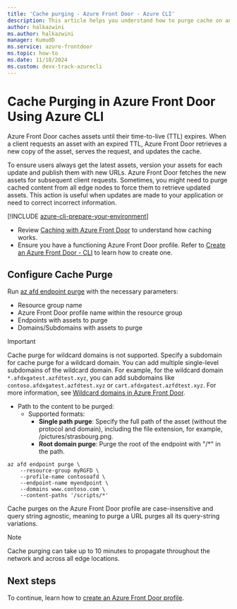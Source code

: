 ```yaml
---
title: 'Cache purging - Azure Front Door - Azure CLI'
description: This article helps you understand how to purge cache on an Azure Front Door Standard and Premium profile using Azure CLI.
author: halkazwini
ms.author: halkazwini
manager: KumudD
ms.service: azure-frontdoor
ms.topic: how-to
ms.date: 11/18/2024
ms.custom: devx-track-azurecli
---
```


# Cache Purging in Azure Front Door Using Azure CLI

Azure Front Door caches assets until their time-to-live (TTL) expires. When a client requests an asset with an expired TTL, Azure Front Door retrieves a new copy of the asset, serves the request, and updates the cache.

To ensure users always get the latest assets, version your assets for each update and publish them with new URLs. Azure Front Door fetches the new assets for subsequent client requests. Sometimes, you might need to purge cached content from all edge nodes to force them to retrieve updated assets. This action is useful when updates are made to your application or need to correct incorrect information.

[!INCLUDE [azure-cli-prepare-your-environment](~/reusable-content/azure-cli/azure-cli-prepare-your-environment.md)]

* Review [Caching with Azure Front Door](../front-door-caching.md) to understand how caching works.
* Ensure you have a functioning Azure Front Door profile. Refer to [Create an Azure Front Door - CLI](../create-front-door-cli.md) to learn how to create one.

## Configure Cache Purge

Run [az afd endpoint purge](/cli/azure/afd/endpoint#az-afd-endpoint-purge) with the necessary parameters:

* Resource group name
* Azure Front Door profile name within the resource group
* Endpoints with assets to purge
* Domains/Subdomains with assets to purge

> [!IMPORTANT]
> Cache purge for wildcard domains is not supported. Specify a subdomain for cache purge for a wildcard domain. You can add multiple single-level subdomains of the wildcard domain. For example, for the wildcard domain `*.afdxgatest.azfdtest.xyz`, you can add subdomains like `contoso.afdxgatest.azfdtest.xyz` or `cart.afdxgatest.azfdtest.xyz`. For more information, see [Wildcard domains in Azure Front Door](../front-door-wildcard-domain.md).

* Path to the content to be purged:
   * Supported formats:
      * **Single path purge**: Specify the full path of the asset (without the protocol and domain), including the file extension, for example, /pictures/strasbourg.png.
      * **Root domain purge**: Purge the root of the endpoint with "/*" in the path.

```azurecli-interactive
az afd endpoint purge \
    --resource-group myRGFD \
    --profile-name contosoafd \
    --endpoint-name myendpoint \
    --domains www.contoso.com \
    --content-paths '/scripts/*'
```

Cache purges on the Azure Front Door profile are case-insensitive and query string agnostic, meaning to purge a URL purges all its query-string variations.

> [!NOTE]
> Cache purging can take up to 10 minutes to propagate throughout the network and across all edge locations.

## Next steps

To continue, learn how to [create an Azure Front Door profile](../create-front-door-portal.md).
